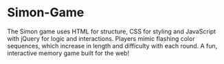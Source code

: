 # Simon-Game
The Simon game uses HTML for structure, CSS for styling and JavaScript with jQuery for logic and interactions. Players mimic flashing color sequences, which increase in length and difficulty with each round. A fun, interactive memory game built for the web!
